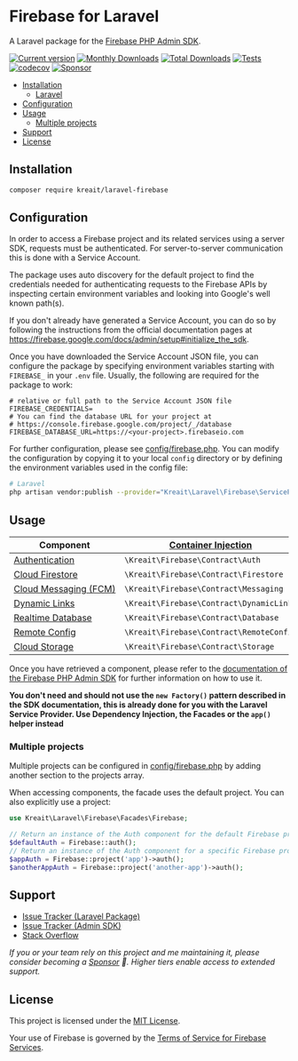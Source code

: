 # Firebase for Laravel

A Laravel package for the [Firebase PHP Admin SDK](https://github.com/kreait/firebase-php).

[![Current version](https://img.shields.io/packagist/v/kreait/laravel-firebase.svg?logo=composer)](https://packagist.org/packages/kreait/laravel-firebase)
[![Monthly Downloads](https://img.shields.io/packagist/dm/kreait/laravel-firebase.svg)](https://packagist.org/packages/kreait/laravel-firebase/stats)
[![Total Downloads](https://img.shields.io/packagist/dt/kreait/laravel-firebase.svg)](https://packagist.org/packages/kreait/laravel-firebase/stats)
[![Tests](https://github.com/kreait/laravel-firebase/workflows/Tests/badge.svg?branch=main)](https://github.com/kreait/laravel-firebase/actions)
[![codecov](https://codecov.io/gh/kreait/laravel-firebase/branch/main/graph/badge.svg)](https://codecov.io/gh/kreait/laravel-firebase)
[![Sponsor](https://img.shields.io/static/v1?logo=GitHub&label=Sponsor&message=%E2%9D%A4&color=ff69b4)](https://github.com/sponsors/jeromegamez)

- [Installation](#installation)
  - [Laravel](#laravel)
- [Configuration](#configuration)
- [Usage](#usage)
  - [Multiple projects](#multiple-projects)
- [Support](#support)
- [License](#license)

## Installation

```bash
composer require kreait/laravel-firebase
```

## Configuration

In order to access a Firebase project and its related services using a server SDK, requests must be authenticated.
For server-to-server communication this is done with a Service Account.

The package uses auto discovery for the default project to find the credentials needed for authenticating requests to
the Firebase APIs by inspecting certain environment variables and looking into Google's well known path(s).

If you don't already have generated a Service Account, you can do so by following the instructions from the
official documentation pages at https://firebase.google.com/docs/admin/setup#initialize_the_sdk.

Once you have downloaded the Service Account JSON file, you can configure the package by specifying
environment variables starting with `FIREBASE_` in your `.env` file. Usually, the following are
required for the package to work:

```
# relative or full path to the Service Account JSON file
FIREBASE_CREDENTIALS=
# You can find the database URL for your project at
# https://console.firebase.google.com/project/_/database
FIREBASE_DATABASE_URL=https://<your-project>.firebaseio.com
```

For further configuration, please see [config/firebase.php](config/firebase.php). You can modify the configuration
by copying it to your local `config` directory or by defining the environment variables used in the config file:

```bash
# Laravel
php artisan vendor:publish --provider="Kreait\Laravel\Firebase\ServiceProvider" --tag=config
```

## Usage

| Component                                                                                             | [Container Injection](https://laravel.com/docs/container#automatic-injection) | [Facades](https://laravel.com/docs/facades) | [`app()`](https://laravel.com/docs/helpers#method-app) |
|-------------------------------------------------------------------------------------------------------|-------------------------------------------------------------------------------|---------------------------------------------|--------------------------------------------------------|
| [Authentication](https://firebase-php.readthedocs.io/en/stable/authentication.html)                   | `\Kreait\Firebase\Contract\Auth`                                              | `Firebase::auth()`                          | `app('firebase.auth')`                                 |
| [Cloud Firestore](https://firebase-php.readthedocs.io/en/stable/cloud-firestore.html)                 | `\Kreait\Firebase\Contract\Firestore`                                         | `Firebase::firestore()`                     | `app('firebase.firestore')`                            |
| [Cloud&nbsp;Messaging&nbsp;(FCM)](https://firebase-php.readthedocs.io/en/stable/cloud-messaging.html) | `\Kreait\Firebase\Contract\Messaging`                                         | `Firebase::messaging()`                     | `app('firebase.messaging')`                            |
| [Dynamic&nbsp;Links](https://firebase-php.readthedocs.io/en/stable/dynamic-links.html)                | `\Kreait\Firebase\Contract\DynamicLinks`                                      | `Firebase::dynamicLinks()`                  | `app('firebase.dynamic_links')`                        |
| [Realtime Database](https://firebase-php.readthedocs.io/en/stable/realtime-database.html)             | `\Kreait\Firebase\Contract\Database`                                          | `Firebase::database()`                      | `app('firebase.database')`                             |
| [Remote Config](https://firebase-php.readthedocs.io/en/stable/remote-config.html)                     | `\Kreait\Firebase\Contract\RemoteConfig`                                      | `Firebase::remoteConfig()`                  | `app('firebase.remote_config')`                        |
| [Cloud Storage](https://firebase-php.readthedocs.io/en/stable/cloud-storage.html)                     | `\Kreait\Firebase\Contract\Storage`                                           | `Firebase::storage()`                       | `app('firebase.storage')`                              |

Once you have retrieved a component, please refer to the [documentation of the Firebase PHP Admin SDK](https://firebase-php.readthedocs.io)
for further information on how to use it.

**You don't need and should not use the `new Factory()` pattern described in the SDK documentation, this is already
done for you with the Laravel Service Provider. Use Dependency Injection, the Facades or the `app()` helper instead**

### Multiple projects

Multiple projects can be configured in [config/firebase.php](config/firebase.php) by adding another section to the projects array.

When accessing components, the facade uses the default project. You can also explicitly use a project:

```php
use Kreait\Laravel\Firebase\Facades\Firebase;

// Return an instance of the Auth component for the default Firebase project
$defaultAuth = Firebase::auth();
// Return an instance of the Auth component for a specific Firebase project
$appAuth = Firebase::project('app')->auth();
$anotherAppAuth = Firebase::project('another-app')->auth();
```

## Support

- [Issue Tracker (Laravel Package)](https://github.com/kreait/laravel-firebase/issues/)
- [Issue Tracker (Admin SDK)](https://github.com/kreait/firebase-php/issues/)
- [Stack Overflow](https://stackoverflow.com/questions/tagged/firebase+php)

_If you or your team rely on this project and me maintaining it, please consider becoming a
[Sponsor](https://github.com/sponsors/jeromegamez/) 🙏. Higher tiers enable access to extended
support._

## License

This project is licensed under the [MIT License](LICENSE).

Your use of Firebase is governed by the [Terms of Service for Firebase Services](https://firebase.google.com/terms/).
